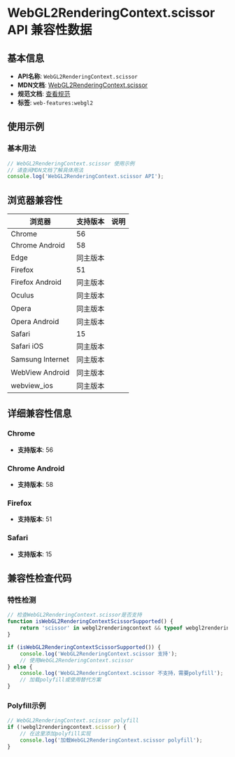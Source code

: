 # WebGL2RenderingContext.scissor API 兼容性数据

## 基本信息

- **API名称**: `WebGL2RenderingContext.scissor`
- **MDN文档**: [WebGL2RenderingContext.scissor](https://developer.mozilla.org/docs/Web/API/WebGLRenderingContext/scissor)
- **规范文档**: [查看规范](https://registry.khronos.org/webgl/specs/latest/1.0/#5.14.4)
- **标签**: `web-features:webgl2`

## 使用示例

### 基本用法

```javascript
// WebGL2RenderingContext.scissor 使用示例
// 请查阅MDN文档了解具体用法
console.log('WebGL2RenderingContext.scissor API');
```

## 浏览器兼容性

| 浏览器 | 支持版本 | 说明 |
|--------|----------|------|
| Chrome | 56 |  |
| Chrome Android | 58 |  |
| Edge | 同主版本 |  |
| Firefox | 51 |  |
| Firefox Android | 同主版本 |  |
| Oculus | 同主版本 |  |
| Opera | 同主版本 |  |
| Opera Android | 同主版本 |  |
| Safari | 15 |  |
| Safari iOS | 同主版本 |  |
| Samsung Internet | 同主版本 |  |
| WebView Android | 同主版本 |  |
| webview_ios | 同主版本 |  |

## 详细兼容性信息

### Chrome

- **支持版本**: 56

### Chrome Android

- **支持版本**: 58

### Firefox

- **支持版本**: 51

### Safari

- **支持版本**: 15

## 兼容性检查代码

### 特性检测

```javascript
// 检查WebGL2RenderingContext.scissor是否支持
function isWebGL2RenderingContextScissorSupported() {
    return 'scissor' in webgl2renderingcontext && typeof webgl2renderingcontext.scissor === 'function';
}

if (isWebGL2RenderingContextScissorSupported()) {
    console.log('WebGL2RenderingContext.scissor 支持');
    // 使用WebGL2RenderingContext.scissor
} else {
    console.log('WebGL2RenderingContext.scissor 不支持，需要polyfill');
    // 加载polyfill或使用替代方案
}
```

### Polyfill示例

```javascript
// WebGL2RenderingContext.scissor polyfill
if (!webgl2renderingcontext.scissor) {
    // 在这里添加polyfill实现
    console.log('加载WebGL2RenderingContext.scissor polyfill');
}
```

